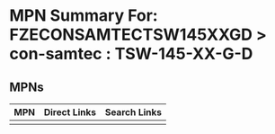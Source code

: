 



# MPN Summary For: FZECONSAMTECTSW145XXGD > con-samtec : TSW-145-XX-G-D

## MPNs
  

|MPN|Direct Links|Search Links|
| :--- | :--- | :--- |
||||
